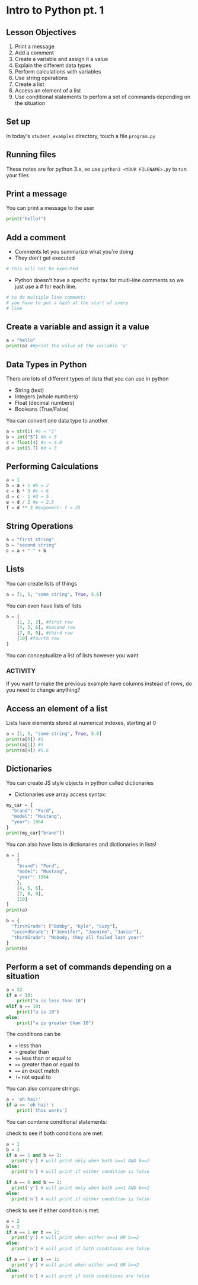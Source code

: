 <!-- TODO: add list/dictionary operations (create, update, delete) -->
<!-- TODO: add random int, decrement, increment, loop over string chars, len of lists/strings-->
# Intro to Python pt. 1

## Lesson Objectives

1. Print a message
1. Add a comment
1. Create a variable and assign it a value
1. Explain the different data types
1. Perform calculations with variables
1. Use string operations
1. Create a list
1. Access an element of a list
1. Use conditional statements to perfom a set of commands depending on the situation


## Set up

In today's `student_examples` directory, touch a file `program.py`


## Running files

These notes are for python 3.x, so use `python3 <YOUR FILENAME>.py` to run your files

## Print a message

You can print a message to the user

```python
print("hello!")
```

## Add a comment

- Comments let you summarize what you're doing
- They don't get executed

```python
# this will not be executed
```

- Python doesn't have a specific syntax for multi-line comments so we just use a # for each line.

```python
# to do multiple line comments
# you have to put a hash at the start of every
# line
```

## Create a variable and assign it a value

```python
a = "hello"
print(a) ##print the value of the variable 'a'
```

## Data Types in Python

There are lots of different types of data that you can use in python

- String (text)
- Integers (whole numbers)
- Float (decimal numbers)
- Booleans (True/False)

You can convert one data type to another

```python
a = str(1) #a = "1"
b = int("5") #b = 5
c = float(4) #c = 4.0
d = int(5.7) #d = 5
```

## Performing Calculations

```python
a = 1
b = a + 1 #b = 2
c = b * 3 #c = 6
d = c - 1 #d = 5
e = d / 2 #e = 2.5
f = d ** 2 #exponent: f = 25
```

## String Operations

```python
a = "first string"
b = "second string"
c = a + " " + b
```

## Lists

You can create lists of things

```python
a = [1, 5, "some string", True, 5.6]
```

You can even have lists of lists

```python
a = [
    [1, 2, 3], #first row
    [4, 5, 6], #second row
    [7, 8, 9], #third row
    [10] #fourth row
]
```

You can conceptualize a list of lists however you want

### ACTIVITY

If you want to make the previous example have columns instead of rows, do you need to change anything?

## Access an element of a list

Lists have elements stored at numerical indexes, starting at 0

```python
a = [1, 5, "some string", True, 5.6]
print(a[0]) #1
print(a[1]) #5
print(a[4]) #5.6
```

## Dictionaries

You can create JS style objects in python called dictionaries
- Dictionaries use array access syntax:

```python
my_car = {
  "brand": "Ford",
  "model": "Mustang",
  "year": 1964
}
print(my_car["brand"])
```

You can also have lists in dictionaries and dictionaries in lists!

```python
a = [
    {
    "brand": "Ford",
    "model": "Mustang",
    "year": 1964
    },
    [4, 5, 6],
    [7, 8, 9],
    [10]
]
print(a)

b = {
  "firstGrade": ["Bobby", "Kyle", "Suzy"],
  "secondGrade": ["Jennifer", "Jasmine", "Javier"],
  "thirdGrade": "Nobody, they all failed last year!"
}
print(b)
```

## Perform a set of commands depending on a situation

```python
a = 22
if a < 10:
    print("a is less than 10")
elif a == 10:
    print("a is 10")
else:
    print("a is greater than 10")
```

The conditions can be

- `<` less than
- `>` greater than
- `<=` less than or equal to
- `>=` greater than or equal to
- `==` an exact match
- `!=` not equal to

You can also compare strings:

```python
a = 'oh hai!'
if a == 'oh hai!':
    print('this works')
```

You can combine conditional statements:

check to see if both conditions are met:

```python
a = 1
b = 2
if a == 1 and b == 2:
  print('y') # will print only when both a==1 AND b==2
else:
  print('n') # will print if either condition is false

if a == 0 and b == 2:
  print('y') # will print only when both a==1 AND b==2
else:
  print('n') # will print if either condition is false
```

check to see if either condition is met:

```python
a = 2
b = 2
if a == 1 or b == 2:
  print('y') # will print when either a==1 OR b==2
else:
  print('n') # will print if both conditions are false

if a == 1 or b == 1:
  print('y') # will print when either a==1 OR b==2
else:
  print('n') # will print if both conditions are false
```
